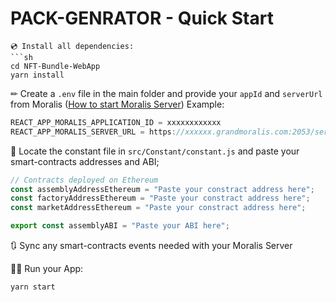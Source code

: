 # PACK-GENRATOR - Quick Start

```
💿 Install all dependencies:
```sh
cd NFT-Bundle-WebApp
yarn install 
```
✏ Create a `.env` file in the main folder and provide your `appId` and `serverUrl` from Moralis ([How to start Moralis Server](https://docs.moralis.io/moralis-server/getting-started/create-a-moralis-server)) 
Example:
```jsx
REACT_APP_MORALIS_APPLICATION_ID = xxxxxxxxxxxx
REACT_APP_MORALIS_SERVER_URL = https://xxxxxx.grandmoralis.com:2053/server
```

🔎 Locate the constant file in `src/Constant/constant.js` and paste your smart-contracts addresses and ABI;
```jsx
// Contracts deployed on Ethereum
const assemblyAddressEthereum = "Paste your constract address here";
const factoryAddressEthereum = "Paste your constract address here";
const marketAddressEthereum = "Paste your constract address here";

export const assemblyABI = "Paste your ABI here";
```

🔃 Sync any smart-contracts events needed with your Moralis Server


🚴‍♂️ Run your App:
```sh
yarn start
```


